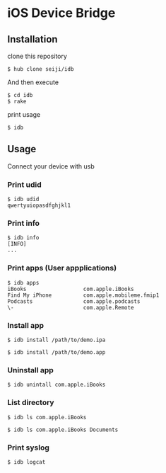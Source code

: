 # iOS Device Bridge


## Installation

clone this repository

    $ hub clone seiji/idb

And then execute

    $ cd idb
    $ rake

print usage

    $ idb

## Usage

Connect your device with usb

### Print udid

    $ idb udid
    qwertyuiopasdfghjkl1

### Print info

    $ idb info
    [INFO]
    ...

### Print apps (User appplications)

    $ idb apps
    iBooks                  com.apple.iBooks
    Find My iPhone          com.apple.mobileme.fmip1
    Podcasts                com.apple.podcasts
    \-                      com.apple.Remote

### Install app

    $ idb install /path/to/demo.ipa

    $ idb install /path/to/demo.app

### Uninstall app

    $ idb unintall com.apple.iBooks

### List directory

    $ idb ls com.apple.iBooks 

    $ idb ls com.apple.iBooks Documents

### Print syslog

    $ idb logcat

